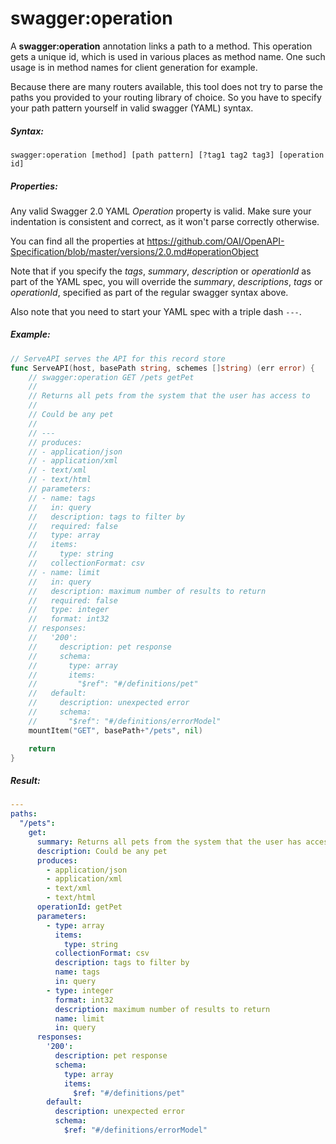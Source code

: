 # swagger:operation

A **swagger:operation** annotation links a path to a method.
This operation gets a unique id, which is used in various places as method name.
One such usage is in method names for client generation for example.

Because there are many routers available, this tool does not try to parse the paths
you provided to your routing library of choice. So you have to specify your path pattern
yourself in valid swagger (YAML) syntax.

<!--more-->

##### Syntax:

```
swagger:operation [method] [path pattern] [?tag1 tag2 tag3] [operation id]
```

##### Properties:

Any valid Swagger 2.0 YAML _Operation_ property is valid.
Make sure your indentation is consistent and correct,
as it won't parse correctly otherwise.

You can find all the properties at https://github.com/OAI/OpenAPI-Specification/blob/master/versions/2.0.md#operationObject

Note that if you specify the _tags_, _summary_, _description_ or _operationId_ as part of the
YAML spec, you will override the _summary_, _descriptions_, _tags_ or _operationId_, specified as part of the regular swagger syntax above.

Also note that you need to start your YAML spec with a triple dash `---`.

##### Example:

```go
// ServeAPI serves the API for this record store
func ServeAPI(host, basePath string, schemes []string) (err error) {
	// swagger:operation GET /pets getPet
	//
	// Returns all pets from the system that the user has access to
	//
	// Could be any pet
	//
	// ---
	// produces:
	// - application/json
	// - application/xml
	// - text/xml
	// - text/html
	// parameters:
	// - name: tags
	//   in: query
	//   description: tags to filter by
	//   required: false
	//   type: array
	//   items:
	//     type: string
	//   collectionFormat: csv
	// - name: limit
	//   in: query
	//   description: maximum number of results to return
	//   required: false
	//   type: integer
	//   format: int32
	// responses:
	//   '200':
	//     description: pet response
	//     schema:
	//       type: array
	//       items:
	//         "$ref": "#/definitions/pet"
	//   default:
	//     description: unexpected error
	//     schema:
	//       "$ref": "#/definitions/errorModel"
	mountItem("GET", basePath+"/pets", nil)

    return
}
```

##### Result:

```yaml
---
paths:
  "/pets":
    get:
      summary: Returns all pets from the system that the user has access to
      description: Could be any pet
      produces:
        - application/json
        - application/xml
        - text/xml
        - text/html
      operationId: getPet
      parameters:
        - type: array
          items:
            type: string
          collectionFormat: csv
          description: tags to filter by
          name: tags
          in: query
        - type: integer
          format: int32
          description: maximum number of results to return
          name: limit
          in: query
      responses:
        '200':
          description: pet response
          schema:
            type: array
            items:
              $ref: "#/definitions/pet"
        default:
          description: unexpected error
          schema:
            $ref: "#/definitions/errorModel"
```
